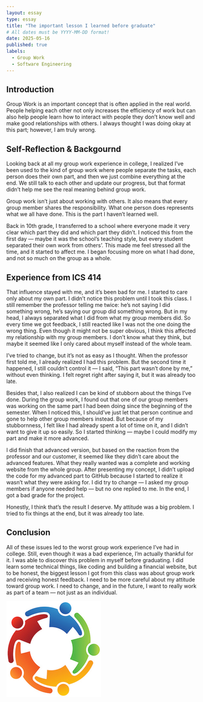```yaml
---
layout: essay
type: essay
title: "The important lesson I learned before graduate"
# All dates must be YYYY-MM-DD format!
date: 2025-05-16
published: true
labels:
  - Group Work
  - Software Engineering
---
```


## Introduction

Group Work is an important concept that is often applied in the real world. People helping each other not only increases the efficiency of work but can also help people learn how to interact with people they don’t know well and make good relationships with others. I always thought I was doing okay at this part; however, I am truly wrong.

## Self-Reflection & Backgournd

Looking back at all my group work experience in college, I realized I’ve been used to the kind of group work where people separate the tasks, each person does their own part, and then we just combine everything at the end. We still talk to each other and update our progress, but that format didn’t help me see the real meaning behind group work.

Group work isn’t just about working with others. It also means that every group member shares the responsibility. What one person does represents what we all have done. This is the part I haven’t learned well.

Back in 10th grade, I transferred to a school where everyone made it very clear which part they did and which part they didn’t. I noticed this from the first day — maybe it was the school’s teaching style, but every student separated their own work from others’. This made me feel stressed all the time, and it started to affect me. I began focusing more on what I had done, and not so much on the group as a whole.

## Experience from ICS 414

That influence stayed with me, and it’s been bad for me. I started to care only about my own part. I didn’t notice this problem until I took this class. I still remember the professor telling me twice: he’s not saying I did something wrong, he’s saying our group did something wrong. But in my head, I always separated what I did from what my group members did. So every time we got feedback, I still reacted like I was not the one doing the wrong thing. Even though it might not be super obvious, I think this affected my relationship with my group members. I don’t know what they think, but maybe it seemed like I only cared about myself instead of the whole team.

I’ve tried to change, but it’s not as easy as I thought. When the professor first told me, I already realized I had this problem. But the second time it happened, I still couldn’t control it — I said, “This part wasn’t done by me,” without even thinking. I felt regret right after saying it, but it was already too late.

Besides that, I also realized I can be kind of stubborn about the things I’ve done. During the group work, I found out that one of our group members was working on the same part I had been doing since the beginning of the semester. When I noticed this, I should’ve just let that person continue and gone to help other group members instead. But because of my stubbornness, I felt like I had already spent a lot of time on it, and I didn’t want to give it up so easily. So I started thinking — maybe I could modify my part and make it more advanced.

I did finish that advanced version, but based on the reaction from the professor and our customer, it seemed like they didn’t care about the advanced features. What they really wanted was a complete and working website from the whole group. After presenting my concept, I didn’t upload the code for my advanced part to GitHub because I started to realize it wasn’t what they were asking for. I did try to change — I asked my group members if anyone needed help — but no one replied to me. In the end, I got a bad grade for the project.

Honestly, I think that’s the result I deserve. My attitude was a big problem. I tried to fix things at the end, but it was already too late.

## Conclusion

All of these issues led to the worst group work experience I’ve had in college. Still, even though it was a bad experience, I’m actually thankful for it. I was able to discover this problem in myself before graduating. I did learn some technical things, like coding and building a financial website, but to be honest, the biggest lesson I got from this class was about group work and receiving honest feedback. I need to be more careful about my attitude toward group work. I need to change, and in the future, I want to really work as part of a team — not just as an individual.

<img class="img-fluid" src="../img/team-communication.jpg">


